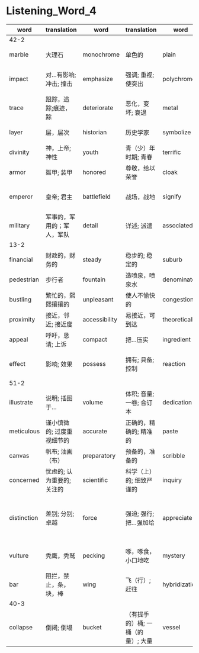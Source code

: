 # Listening_Word_4

| word        | translation                | word          | translation                        | word          | translation                  | word          | translation                                    |
| ----------- | -------------------------- | ------------- | ---------------------------------- | ------------- | ---------------------------- | ------------- | ---------------------------------------------- |
| 42-2        |
| marble      | 大理石                     | monochrome    | 单色的                             | plain         | 清楚的; 坦诚的;平原          | inspire       | 鼓舞                                           |
| impact      | 对…有影响; 冲击; 撞击      | emphasize     | 强调; 重视; 使突出                 | polychrome    | 彩饰的,多彩艺术品,用多色装饰 | archeologist  | 考古学家                                       |
| trace       | 跟踪，追踪;痕迹，踪        | deteriorate   | 恶化，变坏; 衰退                   | metal         | 金属; 金属元素               | interpret     | 诠释; 领会                                     |
| layer       | 层，层次                   | historian     | 历史学家                           | symbolize     | 象征; 用符号表现             | heroism       | 英雄行为，英勇精神                             |
| divinity    | 神，上帝; 神性             | youth         | 青（少）年时期; 青春               | terrific      | 极好的; 异乎寻常的           | meter         | 计量器; 计量仪                                 |
| armor       | 盔甲; 装甲                 | honored       | 尊敬，给以荣誉                     | cloak         | 披风，斗篷                   | garment       | 衣服; 服装                                     |
| emperor     | 皇帝; 君主                 | battlefield   | 战场，战地                         | signify       | 表示…的意思; 意味; 预示      | authority     | 当局; 当权者; 职权                             |
| military    | 军事的，军用的；军人，军队 | detail        | 详述; 派遣                         | associated    | 联想，联系                   |
| 13-2        |
| financial   | 财政的，财务的             | steady        | 稳步的; 稳定的                     | suburb        | 郊区，城郊                   | residential   | 住宅的，适于作住宅的                           |
| pedestrian  | 步行者                     | fountain      | 造喷泉，喷泉水                     | denominator   | 分母; 共同特性               |
| bustling    | 繁忙的，熙熙攘攘的         | unpleasant    | 使人不愉快的                       | congestion    | 拥挤，堵车                   | equally       | 平等地，相等地                                 |
| proximity   | 接近，邻近; 接近度         | accessibility | 易接近，可到达                     | theoretically | 理论地，理论上               | aesthetically | 审美地，美学观点上地                           |
| appeal      | 呼吁，恳请; 上诉           | compact       | 把…压实                            | ingredient    | 混合物的）组成部分           | reciple       | 食谱; 秘诀; 原因                               |
| effect      | 影响; 效果                 | possess       | 拥有; 具备; 控制                   | reaction      | 反应（能力）; 不良反应       |
| 51-2        |
| illustrate  | 说明; 插图于…              | volume        | 体积; 音量; 一卷; 合订本           | dedication    | 奉献; 落成典礼; 献词         | incredibly    | 难以置信地，很，极为                           |
| meticulous  | 谨小慎微的; 过度重视细节的 | accurate      | 正确的，精确的; 精准的             | paste         | 粘贴，张贴; 以…覆盖于        | crayon        | 彩色蜡笔或粉笔                                 |
| canvas      | 帆布; 油画（布）           | preparatory   | 预备的，准备的                     | scribble      | 潦草地书写; 乱写             | edge          | 边线; 刀锋                                     |
| concerned   | 忧虑的; 认为重要的; 关注的 | scientific    | 科学（上）的; 细致严谨的           | inquiry       | 调查，审查; 询问，质问       | spreading     | 撒布; 伸开                                     |
| distinction | 差别; 分别; 卓越           | force         | 强迫; 强行; 把…强加给              | appreciate    | 欣赏，重视; 感激，欢迎; 理解 | banding       | 条带; （如按能力、价值、交税等）分类; 染色体带 |
| vulture     | 秃鹰，秃鹫                 | pecking       | 啄，啄食，小口地吃                 | mystery       | 秘密，谜; 神秘，神秘的事物   | ring          | 包围，给…戴上金属环; 画圈                      |
| bar         | 阻拦，禁止，条，块，棒     | wing          | 飞（行）; 赶往                     | hybridization | 杂交，杂种培植               | captivity     | 被俘; 囚禁; 束缚                               |
| 40-3        |
| collapse    | 倒闭; 倒塌                 | bucket        | （有提手的）桶; 一桶（的量）; 大量 | vessel        | 容器; 船，飞船               | sophisticated | 复杂的; 精致的                                 | competing | 对抗的，竞争的 |
